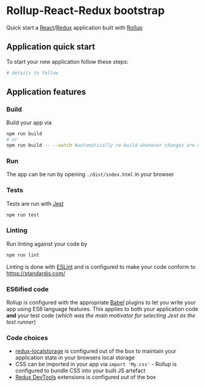 # Rollup-React-Redux bootstrap

Quick start a [React](https://reactjs.org/)/[Redux](https://redux.js.org/introduction) application built with [Rollup](https://rollupjs.org/)

## Application quick start

To start your new application follow these steps:
```bash
# details to follow
```


## Application features

### Build

Build your app via
```bash
npm run build
# or
npm run build -- --watch #automatically re-build whenever changes are made
```

### Run

The app can be run by opening `./dist/index.html` in your browser

### Tests

Tests are run with [Jest](https://facebook.github.io/jest/)
```bash
npm run test
```

### Linting

Run linting against your code by
```bash
npm run lint
```

Linting is done with [ESLint](https://eslint.org/) and is configured to make your code conform to https://standardjs.com/

### ES6ified code

Rollup is configured with the appropriate [Babel](https://babeljs.io/) plugins to let you write your app using ES6 language features. This applies to both your application code **and** your test code (*which was the main motivator for selecting Jest as the test runner*)

### Code choices

- [redux-localstorage](https://github.com/elgerlambert/redux-localstorage) is configured out of the box to maintain your application state in your browsers local storage
- CSS can be imported in your app via `import 'My.css'` - Rollup is configured to bundle CSS into your built JS artefact
- [Redux DevTools](https://github.com/zalmoxisus/redux-devtools-extension) extensions is configured out of the box
